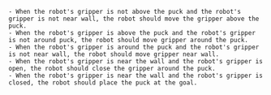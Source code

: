 
    - When the robot's gripper is not above the puck and the robot's gripper is not near wall, the robot should move the gripper above the puck.
    - When the robot's gripper is above the puck and the robot's gripper is not around puck, the robot should move gripper around the puck.
    - When the robot's gripper is around the puck and the robot's gripper is not near wall, the robot should move gripper near wall.
    - When the robot's gripper is near the wall and the robot's gripper is open, the robot should close the gripper around the puck.
    - When the robot's gripper is near the wall and the robot's gripper is closed, the robot should place the puck at the goal.